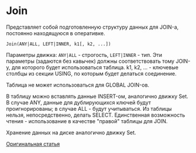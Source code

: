 # Join

Представляет собой подготовленную структуру данных для JOIN-а, постоянно находящуюся в оперативке.

```
Join(ANY|ALL, LEFT|INNER, k1[, k2, ...])
```

Параметры движка: `ANY|ALL` - строгость, `LEFT|INNER` - тип.
Эти параметры (задаются без кавычек) должны соответствовать тому JOIN-у, для которого будет использоваться таблица. k1, k2, ... - ключевые столбцы из секции USING, по которым будет делаться соединение.

Таблица не может использоваться для GLOBAL JOIN-ов.

В таблицу можно вставлять данные INSERT-ом, аналогично движку Set. В случае ANY, данные для дублирующихся ключей будут проигнорированы; в случае ALL - будут учитываться. Из таблицы нельзя, непосредственно, делать SELECT. Единственная возможность чтения - использование в качестве "правой" таблицы для JOIN.

Хранение данных на диске аналогично движку Set.

[Оригинальная статья](https://clickhouse.yandex/docs/ru/operations/table_engines/join/) <!--hide-->
